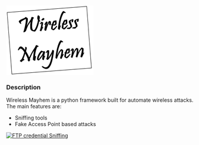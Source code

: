 <img src="images/logo.png" align="center" />


### Description
Wireless Mayhem is a python framework built for automate wireless attacks.
The main features are:
- Sniffing tools
- Fake Access Point based attacks

[![FTP credential Sniffing](https://img.youtube.com/vi/KcH81PO7jVk/0.jpg)](https://www.youtube.com/watch?v=KcH81PO7jVk)

